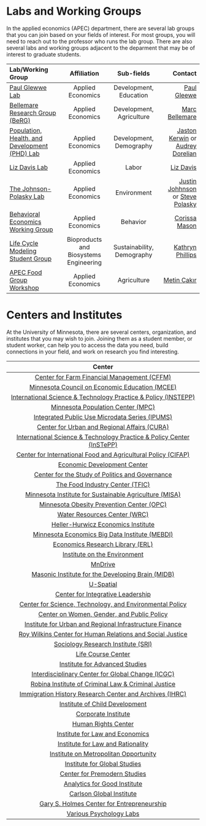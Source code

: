 # Labs and Working Groups   

In the applied economics (APEC) department, there are several lab groups that you can join based on your fields of interest. 
For most groups, you will need to reach out to the professor who runs the lab group. 
There are also several labs and working groups adjacent to the deparment that may be of interest to graduate students. 


| **Lab/Working Group**   | **Affiliation** | **Sub-fields** | **Contact** | 
| :---        |    :----:   |    :----:   |    ---: |
| [Paul Glewwe Lab](https://apec.umn.edu/people/paul-glewwe)       |   Applied Economics    |    Development, Education    |   [Paul Gleewe](https://apec.umn.edu/people/paul-glewwe)  |
| [Bellemare Research Group (BeRG)](http://marcfbellemare.com/wordpress/graduate-student-supervision)       |   Applied Economics    |    Development, Agriculture    |   [Marc Bellemare](http://marcfbellemare.com/wordpress/about)  |
| [Population, Health, and Development (PHD) Lab](https://www.audreydorelien.com/lab)       |   Applied Economics    |    Development, Demography    |   [Jaston Kerwin](https://jasonkerwin.com/) or [Audrey Dorelian](https://www.audreydorelien.com/lab)  |
| [Liz Davis Lab](https://apec.umn.edu/people/elizabeth-davis)       |   Applied Economics    |    Labor    |   [Liz Davis](https://apec.umn.edu/people/elizabeth-davis)  |
| [The Johnson-Polasky Lab](https://polaskylab.umn.edu/)       |   Applied Economics    |    Environment    |   [Justin Johhnson](https://johnsonpolaskylab.umn.edu/home/justin-johnson) or [Steve Polasky](https://apec.umn.edu/people/stephen-polasky) |
| [Behavioral Economics Working Group]()       |   Applied Economics    |    Behavior    |   [Corissa Mason](marso056@umn.edu) |
| [Life Cycle Modeling Student Group]()       |   Bioproducts and Biosystems Engineering    |    Sustainability, Demography    |   [Kathryn Phillips](phil0929@umn.edu)  |
| [APEC Food Group Workshop]()       |   Applied Economics    |    Agriculture   |   [Metin Çakır](mcakir@umn.edu)  |



# Centers and Institutes   

At the University of Minnesota, there are several centers, organization, and institutes that you may wish to join. 
Joining them as a student member, or student worker, can help you to access the data you need, build connections in your field, and work on research you find interesting. 


| **Center**   |  
| :----:       |  
| [Center for Farm Financial Management (CFFM)](https://www.cffm.umn.edu/) |
| [Minnesota Council on Economic Education (MCEE)](https://instepp.umn.edu/) |
| [International Science & Technology Practice & Policy (INSTEPP)](https://instepp.umn.edu/) |
| [Minnesota Population Center (MPC)](https://pop.umn.edu/)       |
| [Integrated Public Use Microdata Series (IPUMS)](https://www.ipums.org/)       | 
| [Center for Urban and Regional Affairs (CURA)](https://www.cura.umn.edu/) |
| [International Science & Technology Practice & Policy Center (InSTePP)](https://instepp.umn.edu/) |
| [Center for International Food and Agricultural Policy (CIFAP)](http://www.cifap.umn.edu/) |
| [Economic Development Center](https://extension.umn.edu/community-development/economic-development) | 
| [Center for the Study of Politics and Governance](https://www.hhh.umn.edu/research-centers/center-study-politics-and-governance) |
| [The Food Industry Center (TFIC)](https://foodindustrycenter.umn.edu/) |
| [Minnesota Institute for Sustainable Agriculture (MISA)](http://www.misa.umn.edu/) |
| [Minnesota Obesity Prevention Center (OPC)](http://www.opc.umn.edu/) |
| [Water Resources Center (WRC)](https://www.wrc.umn.edu/) |
| [Heller-Hurwicz Economics Institute](https://cla.umn.edu/heller-hurwicz) |
| [Minnesota Economics Big Data Institute (MEBDI)](https://cla.umn.edu/economics/research/research-centers/minnesota-economics-big-data-institute) |
| [Economics Research Library (ERL)](https://sites.google.com/umn.edu/theeconomicsresearchlibrary/home) |
| [Institute on the Environment](https://environment.umn.edu/) |
| [MnDrive](https://research.umn.edu/about-us/initiatives/mndrive) |
| [Masonic Institute for the Developing Brain (MIDB)](https://midb.umn.edu/) |
| [U-Spatial](https://rc.umn.edu/uspatial) |
| [Center for Integrative Leadership](https://leadership.umn.edu/) |
| [Center for Science, Technology, and Environmental Policy](https://www.hhh.umn.edu/cstep/center-science-technology-and-environmental-policy) |
| [Center on Women, Gender, and Public Policy](https://www.hhh.umn.edu/research-centers/center-women-gender-and-public-policy) |
| [Institute for Urban and Regional Infrastructure Finance](https://www.hhh.umn.edu/research-centers/institute-urban-and-regional-infrastructure-finance) |
| [Roy Wilkins Center for Human Relations and Social Justice](https://www.hhh.umn.edu/research-centers/roy-wilkins-center-human-relations-and-social-justice) | 
| [Sociology Research Institute (SRI)](https://cla.umn.edu/sociology/research-collaboration/sociology-research-institute-sri) |
| [Life Course Center](https://lcc.umn.edu/) |
| [Institute for Advanced Studies](https://ias.umn.edu/programs) |
| [Interdisciplinary Center for Global Change (ICGC)](http://www.icgc.umn.edu/) |
| [Robina Institute of Criminal Law & Criminal Justice](https://robinainstitute.umn.edu/) |
| [Immigration History Research Center and Archives (IHRC)](https://cla.umn.edu/ihrc) |
| [Institute of Child Development](http://www.cehd.umn.edu/icd/) |
| [Corporate Institute](https://law.umn.edu/corporate-institute) |
| [Human Rights Center](https://law.umn.edu/human-rights-center) |
| [Institute for Law and Economics](https://law.umn.edu/institute-law-economics) |
| [Institute for Law and Rationality](https://law.umn.edu/institute-law-rationality) |
| [Institute on Metropolitan Opportunity](https://law.umn.edu/institute-metropolitan-opportunity) |
| [Institute for Global Studies](https://cla.umn.edu/global-studies) |
| [Center for Premodern Studies](https://cla.umn.edu/premodern) |
| [Analytics for Good Institute](https://carlsonschool.umn.edu/centers-institutes/analytics-for-good) |
| [Carlson Global Institute](https://carlsonschool.umn.edu/centers-institutes/carlson-global-institute) |
| [Gary S. Holmes Center for Entrepreneurship](https://carlsonschool.umn.edu/centers-institutes/holmes-center) |
| [Various Psychology Labs](https://cla.umn.edu/psychology/research/research-labs) |